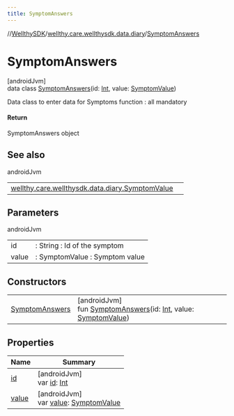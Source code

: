 ```yaml
---
title: SymptomAnswers
---
```

//[WellthySDK](../../../index.html)/[wellthy.care.wellthysdk.data.diary](../index.html)/[SymptomAnswers](index.html)



# SymptomAnswers



[androidJvm]\
data class [SymptomAnswers](index.html)(id: [Int](https://kotlinlang.org/api/latest/jvm/stdlib/kotlin/-int/index.html), value: [SymptomValue](../-symptom-value/index.html))

Data class to enter data for Symptoms function : all mandatory



#### Return



SymptomAnswers object



## See also


androidJvm

| | |
|---|---|
| [wellthy.care.wellthysdk.data.diary.SymptomValue](../-symptom-value/index.html) |  |



## Parameters


androidJvm

| | |
|---|---|
| id | : String : Id of the symptom |
| value | : SymptomValue : Symptom value |



## Constructors


| | |
|---|---|
| [SymptomAnswers](-symptom-answers.html) | [androidJvm]<br>fun [SymptomAnswers](-symptom-answers.html)(id: [Int](https://kotlinlang.org/api/latest/jvm/stdlib/kotlin/-int/index.html), value: [SymptomValue](../-symptom-value/index.html)) |


## Properties


| Name | Summary |
|---|---|
| [id](id.html) | [androidJvm]<br>var [id](id.html): [Int](https://kotlinlang.org/api/latest/jvm/stdlib/kotlin/-int/index.html) |
| [value](value.html) | [androidJvm]<br>var [value](value.html): [SymptomValue](../-symptom-value/index.html) |

